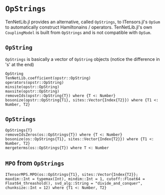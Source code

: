 # `OpStrings`

TenNetLib.jl provides an alternative, called `OpStrings`, to ITensors.jl's `OpSum` to automatically
construct Hamiltonains / operators. TenNetLib.jl's own `CouplingModel` is built from `OpStrings` and
is not compatible with `OpSum`.

## `OpString`

`OpStrings` is basically a vector of `OpString` objects (notice the difference in 's' at the end)

```@docs
OpString
TenNetLib.coefficient(opstr::OpString)
operators(opstr::OpString)
minsite(opstr::OpString)
maxsite(opstr::OpString)
removeIds(opstr::OpString{T}) where {T <: Number}
bosonize(opstr::OpString{T1}, sites::Vector{Index{T2}}) where {T1 <: Number, T2}
```

## `OpStrings`

```@docs
OpStrings{T}
removeIdsZeros(os::OpStrings{T}) where {T <: Number}
bosonize(os::OpStrings{T1}, sites::Vector{Index{T2}}) where {T1 <: Number, T2}
mergeterms(os::OpStrings{T}) where T <: Number
```

## `MPO` from `OpStrings`
```@docs
ITensorMPS.MPO(os::OpStrings{T1}, sites::Vector{Index{T2}}; maxdim::Int = typemax(Int), mindim::Int = 1, cutoff::Float64 = Float64_threashold(), svd_alg::String = "divide_and_conquer", chunksize::Int = 12) where {T1 <: Number, T2}
```
